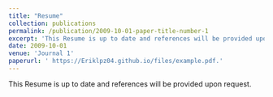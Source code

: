 ```yaml
---
title: "Resume"
collection: publications
permalink: /publication/2009-10-01-paper-title-number-1
excerpt: 'This Resume is up to date and references will be provided upon request.'
date: 2009-10-01
venue: 'Journal 1'
paperurl: ' https://Eriklpz04.github.io/files/example.pdf.'
---
```


This Resume is up to date and references will be provided upon request.
